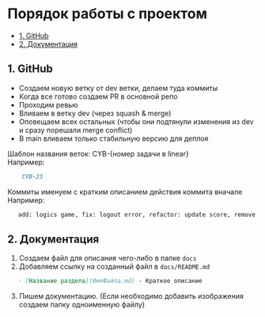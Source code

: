 # Порядок работы с проектом

- [1. GitHub](#1-github)
- [2. Документация](#2-документация)

## 1. GitHub

- Создаем новую ветку от dev ветки, делаем туда коммиты
- Когда все готово создаем PR в основной репо
- Проходим ревью
- Вливаем в ветку dev (через squash & merge)
- Оповещаем всех остальных (чтобы они подтянули изменения из dev и сразу порешали merge conflict)
- В main вливаем только стабильную версию для деплоя

Шаблон названия веток: CYB-{номер задачи в linear}<br>
Например: 
```markdown
    CYB-23
```

Коммиты именуем с кратким описанием действия коммита вначале<br>
Например: 
```markdown
   add: logics game, fix: logout error, refactor: update score, remove: unused variable
```

## 2. Документация

1. Создаем файл для описания чего-либо в папке `docs`
2. Добавляем ссылку на созданный файл в `docs/README.md`

```markdown
   - [Название раздела](ИмяФайла.md) - Краткое описание
```

3. Пишем документацию. (Если необходимо добавить изображения создаем папку одноименную файлу)